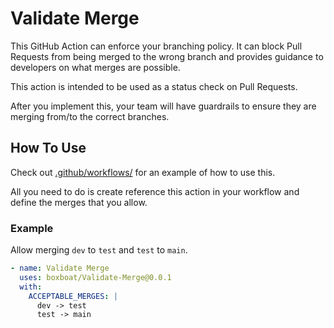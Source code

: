 # Validate Merge
This GitHub Action can enforce your branching policy. It can block Pull Requests from being merged to the wrong branch and provides guidance to developers on what merges are possible.

This action is intended to be used as a status check on Pull Requests.

After you implement this, your team will have guardrails to ensure they are merging from/to the correct branches.

## How To Use
Check out [.github/workflows/](.github/workflows/) for an example of how to use this.

All you need to do is create reference this action in your workflow and define the merges that you allow.

### Example
Allow merging `dev` to `test` and `test` to `main`.
```yaml
- name: Validate Merge
  uses: boxboat/Validate-Merge@0.0.1
  with:
    ACCEPTABLE_MERGES: |
      dev -> test
      test -> main
```
